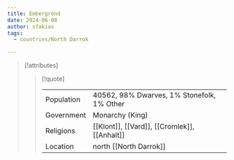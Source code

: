 ```yaml
---
title: Embergrond
date: 2024-06-08
author: sfakias
tags:
  - countries/North Darrok

---
```

> [!attributes]
> 
> > [!quote]
> >
> > | | |
> > | --- | --- |
> > | Population | 40562, 98% Dwarves, 1% Stonefolk, 1% Other |
> > | Government | Monarchy (King) |
> > | Religions | [[Klont]], [[Vard]], [[Cromlek]], [[Anhalt]] |
> > | Location | north [[North Darrok]] |
